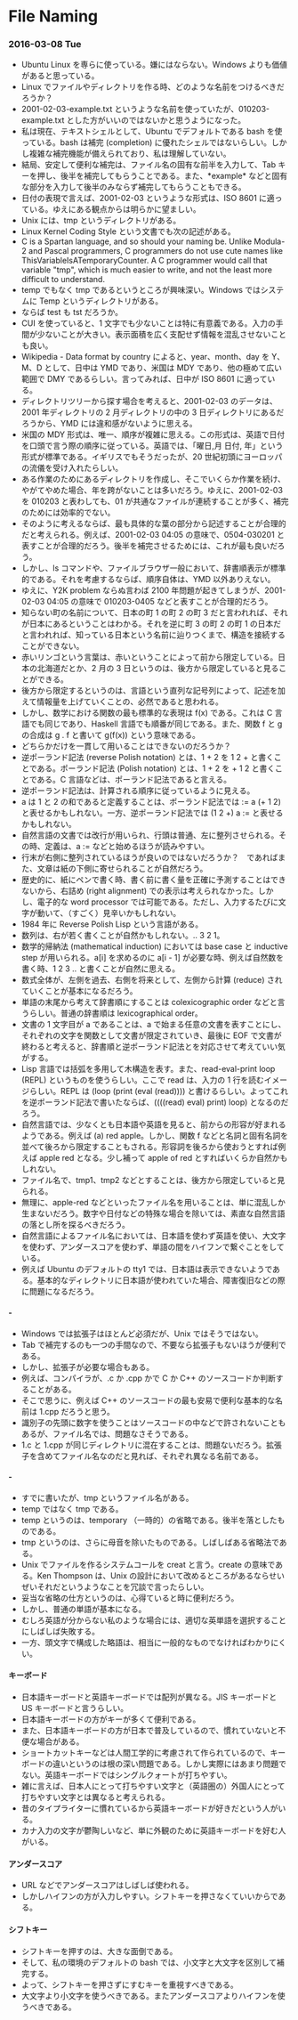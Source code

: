 # File Naming

### 2016-03-08 Tue

- Ubuntu Linux を専らに使っている。嫌にはならない。Windows よりも価値があると思っている。
- Linux でファイルやディレクトリを作る時、どのような名前をつけるべきだろうか？
- 2001-02-03-example.txt というような名前を使っていたが、010203-example.txt とした方がいいのではないかと思うようになった。
- 私は現在、テキストシェルとして、Ubuntu でデフォルトである bash を使っている。bash は補完 (completion) に優れたシェルではないらしい。しかし複雑な補完機能が備えられており、私は理解していない。
- 結局、安定して便利な補完は、ファイル名の固有な前半を入力して、Tab キーを押し、後半を補完してもらうことである。また、\*example\* などと固有な部分を入力して後半のみならず補完してもらうこともできる。
- 日付の表現で言えば、2001-02-03 というような形式は、ISO 8601 に適っている。ゆえにある観点からは明らかに望ましい。
- Unix には、tmp というディレクトリがある。 
- Linux Kernel Coding Style という文書でも次の記述がある。
- C is a Spartan language, and so should your naming be. Unlike Modula-2 and Pascal programmers, C programmers do not use cute names like ThisVariableIsATemporaryCounter. A C programmer would call that variable "tmp", which is much easier to write, and not the least more difficult to understand.
- temp でもなく tmp であるというところが興味深い。Windows ではシステムに Temp というディレクトリがある。
- ならば test も tst だろうか。
- CUI を使っていると、1 文字でも少ないことは特に有意義である。入力の手間が少ないことが大きい。表示面積を広く支配せず情報を混乱させないことも良い。
- Wikipedia - Data format by country によると、year、month、day を Y、M、D として、日中は YMD であり、米国は MDY であり、他の極めて広い範囲で DMY であるらしい。言ってみれば、日中が ISO 8601 に適っている。
- ディレクトリツリーから探す場合を考えると、2001-02-03 のデータは、2001 年ディレクトリの 2 月ディレクトリの中の 3 日ディレクトリにあるだろうから、YMD には違和感がないように思える。
- 米国の MDY 形式は、唯一、順序が複雑に思える。この形式は、英語で日付を口頭で言う際の順序に従っている。英語では、「曜日,月 日付, 年」という形式が標準である。イギリスでもそうだったが、20 世紀初頭にヨーロッパの流儀を受け入れたらしい。
- ある作業のためにあるディレクトリを作成し、そこでいくらか作業を続け、やがてやめた場合、年を跨がないことは多いだろう。ゆえに、2001-02-03 を 010203 と表わしても、01 が共通なファイルが連続することが多く、補完のためには効率的でない。
- そのように考えるならば、最も具体的な葉の部分から記述することが合理的だと考えられる。例えば、2001-02-03 04:05 の意味で、0504-030201 と表すことが合理的だろう。後半を補完させるためには、これが最も良いだろう。
- しかし、ls コマンドや、ファイルブラウザ一般において、辞書順表示が標準的である。それを考慮するならば、順序自体は、YMD 以外ありえない。
- ゆえに、Y2K problem ならぬ言わば 2100 年問題が起きてしまうが、2001-02-03 04:05 の意味で 010203-0405 などと表すことが合理的だろう。
- 知らない町の名前について、日本の町 1 の町 2 の町 3 だと言われれば、それが日本にあるということはわかる。それを逆に町 3 の町 2 の町 1 の日本だと言われれば、知っている日本という名前に辿りつくまで、構造を接続することができない。
- 赤いリンゴという言葉は、赤いということによって前から限定している。日本の北海道だとか、2 月の 3 日というのは、後方から限定していると見ることができる。
- 後方から限定するというのは、言語という直列な記号列によって、記述を加えて情報量を上げていくことの、必然であると思われる。
- しかし、数学における関数の最も標準的な表現は f(x) である。これは C 言語でも同じであり、Haskell 言語でも順番が同じである。また、関数 f と g の合成は g . f と書いて g(f(x)) という意味である。
- どちらかだけを一貫して用いることはできないのだろうか？
- 逆ポーランド記法 (reverse Polish notation) とは、1 + 2 を 1 2 + と書くことである。ポーランド記法 (Polish notation) とは、1 + 2 を + 1 2 と書くことである。C 言語などは、ポーランド記法であると言える。
- 逆ポーランド記法は、計算される順序に従っているように見える。
- a は 1 と 2 の和であると定義することは、ポーランド記法では := a (+ 1 2) と表せるかもしれない。一方、逆ポーランド記法では (1 2 +) a := と表せるかもしれない。
- 自然言語の文書では改行が用いられ、行頭は普通、左に整列させられる。その時、定義は、a := などと始めるほうが読みやすい。
- 行末が右側に整列されているほうが良いのではないだろうか？　であればまた、文章は紙の下側に寄せられることが自然だろう。
- 歴史的に、紙にペンで書く時、書く前に書く量を正確に予測することはできないから、右詰め (right alignment) での表示は考えられなかった。しかし、電子的な word processor では可能である。ただし、入力するたびに文字が動いて、（すごく）見辛いかもしれない。
- 1984 年に Reverse Polish Lisp という言語がある。
- 数列は、右が若く書くことが自然かもしれない。.. 3 2 1。
- 数学的帰納法 (mathematical induction) においては base case と inductive step が用いられる。a[i] を求めるのに a[i - 1] が必要な時、例えば自然数を書く時、1 2 3 .. と書くことが自然に思える。
- 数式全体が、左側を過去、右側を将来として、左側から計算 (reduce) されていくことが基本になるだろう。
- 単語の末尾から考えて辞書順にすることは colexicographic order などと言うらしい。普通の辞書順は lexicographical order。
- 文書の 1 文字目が a であることは、a で始まる任意の文書を表すことにし、それぞれの文字を関数として文書が限定されていき、最後に EOF で文書が終わると考えると、辞書順と逆ポーランド記法とを対応させて考えていい気がする。
- Lisp 言語では括弧を多用して木構造を表す。また、read-eval-print loop (REPL) というものを使うらしい。ここで read は、入力の 1 行を読むイメージらしい。REPL は (loop (print (eval (read)))) と書けるらしい。よってこれを逆ポーランド記法で書いたならば、((((read) eval) print) loop) となるのだろう。
- 自然言語では、少なくとも日本語や英語を見ると、前からの形容が好まれるようである。例えば (a) red apple。しかし、関数 f などと名詞と固有名詞を並べて後ろから限定することもされる。形容詞を後ろから使おうとすれば例えば apple red となる。少し補って apple of red とすればいくらか自然かもしれない。
- ファイル名で、tmp1、tmp2 などとすることは、後方から限定していると見られる。
- 無理に、apple-red などといったファイル名を用いることは、単に混乱しか生まないだろう。数字や日付などの特殊な場合を除いては、素直な自然言語の落とし所を探るべきだろう。
- 自然言語によるファイル名においては、日本語を使わず英語を使い、大文字を使わず、アンダースコアを使わず、単語の間をハイフンで繋ぐことをしている。
- 例えば Ubuntu のデフォルトの tty1 では、日本語は表示できないようである。基本的なディレクトリに日本語が使われていた場合、障害復旧などの際に問題になるだろう。

#### -

- Windows では拡張子はほとんど必須だが、Unix ではそうではない。
- Tab で補完するのも一つの手間なので、不要なら拡張子もないほうが便利である。
- しかし、拡張子が必要な場合もある。
- 例えば、コンパイラが、.c か .cpp かで C か C++ のソースコードか判断することがある。
- そこで思うに、例えば C++ のソースコードの最も安易で便利な基本的な名前は 1.cpp だろうと思う。
- 識別子の先頭に数字を使うことはソースコードの中などで許されないこともあるが、ファイル名では、問題なさそうである。
- 1.c と 1.cpp が同じディレクトリに混在することは、問題ないだろう。拡張子を含めてファイル名なのだと見れば、それぞれ異なる名前である。

#### -

- すでに書いたが、tmp というファイル名がある。
- temp ではなく tmp である。
- temp というのは、temporary （一時的）の省略である。後半を落としたものである。
- tmp というのは、さらに母音を除いたものである。しばしばある省略法である。
- Unix でファイルを作るシステムコールを creat と言う。create の意味である。Ken Thompson は、Unix の設計において改めるところがあるならせいぜいそれだというようなことを冗談で言ったらしい。
- 妥当な省略の仕方というのは、心得ていると時に便利だろう。
- しかし、普通の単語が基本になる。
- むしろ英語が分からない私のような場合には、適切な英単語を選択することにしばしば失敗する。
- 一方、頭文字で構成した略語は、相当に一般的なものでなければわかりにくい。

#### キーボード

- 日本語キーボードと英語キーボードでは配列が異なる。JIS キーボードと US キーボードと言うらしい。
- 日本語キーボードの方がキーが多くて便利である。
- また、日本語キーボードの方が日本で普及しているので、慣れていないと不便な場合がある。
- ショートカットキーなどは人間工学的に考慮されて作られているので、キーボードの違いというのは根の深い問題である。しかし実際にはあまり問題でない。英語キーボードではシングルクォートが打ちやすい。
- 雑に言えば、日本人にとって打ちやすい文字と（英語圏の）外国人にとって打ちやすい文字とは異なると考えられる。
- 昔のタイプライターに慣れているから英語キーボードが好きだという人がいる。
- カナ入力の文字が鬱陶しいなど、単に外観のために英語キーボードを好む人がいる。

#### アンダースコア

- URL などでアンダースコアはしばしば使われる。
- しかしハイフンの方が入力しやすい。シフトキーを押さなくていいからである。

#### シフトキー

- シフトキーを押すのは、大きな面倒である。
- そして、私の環境のデフォルトの bash では、小文字と大文字を区別して補完する。
- よって、シフトキーを押さずにすむキーを重視すべきである。
- 大文字より小文字を使うべきである。またアンダースコアよりハイフンを使うべきである。
